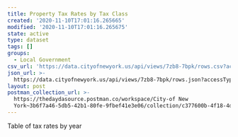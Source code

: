 ```yaml
---
title: Property Tax Rates by Tax Class
created: '2020-11-10T17:01:16.265665'
modified: '2020-11-10T17:01:16.265675'
state: active
type: dataset
tags: []
groups:
  - Local Government
csv_url: 'https://data.cityofnewyork.us/api/views/7zb8-7bpk/rows.csv?accessType=DOWNLOAD'
json_url: >-
  https://data.cityofnewyork.us/api/views/7zb8-7bpk/rows.json?accessType=DOWNLOAD
layout: post
postman_collection_url: >-
  https://thedaydasource.postman.co/workspace/City-of New
  York~3b6f7a46-5db5-42b1-80fe-9fbef41e3e06/collection/c377600b-4f18-4dd3-864d-31709e192151
---
```

Table of tax rates by year
